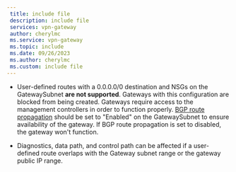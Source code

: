 ```yaml
---
 title: include file
 description: include file
 services: vpn-gateway
 author: cherylmc
 ms.service: vpn-gateway
 ms.topic: include
 ms.date: 09/26/2023
 ms.author: cherylmc
 ms.custom: include file
---
```

- User-defined routes with a 0.0.0.0/0 destination and NSGs on the GatewaySubnet **are not supported**. Gateways with this configuration are blocked from being created. Gateways require access to the management controllers in order to function properly. [BGP route propagation](../articles/virtual-network/virtual-networks-udr-overview.md#border-gateway-protocol) should be set to "Enabled" on the GatewaySubnet to ensure availability of the gateway. If BGP route propagation is set to disabled, the gateway won't function.

- Diagnostics, data path, and control path can be affected if a user-defined route overlaps with the Gateway subnet range or the gateway public IP range.
